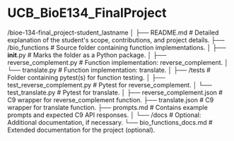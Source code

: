 # UCB_BioE134_FinalProject

/bioe-134-final_project-student_lastname
│
├── README.md                # Detailed explanation of the student's scope, contributions, and project details.
├── /bio_functions           # Source folder containing function implementations.
│   ├── __init__.py          # Marks the folder as a Python package.
│   ├── reverse_complement.py # Function implementation: reverse_complement.
│   └── translate.py         # Function implementation: translate.
│
├── /tests                   # Folder containing pytest(s) for function testing.
│   ├── test_reverse_complement.py  # Pytest for reverse_complement.
│   └── test_translate.py    # Pytest for translate.
│
├── reverse_complement.json   # C9 wrapper for reverse_complement function.
├── translate.json            # C9 wrapper for translate function.
├── prompts.md                # Contains example prompts and expected C9 API responses.
│
└── /docs                     # Optional: Additional documentation, if necessary.
    └── bio_functions_docs.md # Extended documentation for the project (optional).
